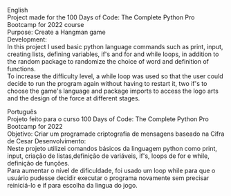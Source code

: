 English  
Project made for the 100 Days of Code: The Complete Python Pro Bootcamp for 2022 course  
Purpose: Create a Hangman game   
Development:  
In this project I used basic python language commands such as print, input, creating lists, defining variables, if's and for and while loops, in addition to the random package to randomize the choice of word and definition of functions.  
To increase the difficulty level, a while loop was used so that the user could decide to run the program again without having to restart it, two if's to choose the game's language and package imports to access the logo arts and the design of the force at different stages.  
  
Português  
Projeto feito para o curso 100 Days of Code: The Complete Python Pro Bootcamp for 2022  
Objetivo: Criar um programade criptografia de mensagens baseado na Cifra de Cesar 
Desenvolvimento:  
Neste projeto utilizei comandos básicos da linguagem python como print, input, criação de listas,definição de variáveis, if's, loops de for e while, ​​definição de funções.  
Para aumentar o nível de dificuldade, foi usado um loop while para que o usuário pudesse decidir executar o programa novamente sem precisar reiniciá-lo e if para escolha da lingua do jogo.  
